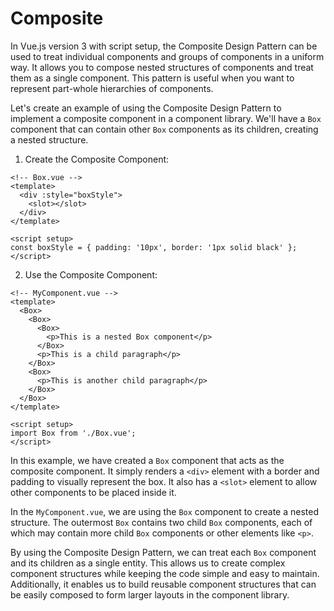 # Composite

In Vue.js version 3 with script setup, the Composite Design Pattern can be used to treat individual components and groups of components in a uniform way. It allows you to compose nested structures of components and treat them as a single component. This pattern is useful when you want to represent part-whole hierarchies of components.

Let's create an example of using the Composite Design Pattern to implement a composite component in a component library. We'll have a `Box` component that can contain other `Box` components as its children, creating a nested structure.

1. Create the Composite Component:

```vue
<!-- Box.vue -->
<template>
  <div :style="boxStyle">
    <slot></slot>
  </div>
</template>

<script setup>
const boxStyle = { padding: '10px', border: '1px solid black' };
</script>
```

2. Use the Composite Component:

```vue
<!-- MyComponent.vue -->
<template>
  <Box>
    <Box>
      <Box>
        <p>This is a nested Box component</p>
      </Box>
      <p>This is a child paragraph</p>
    </Box>
    <Box>
      <p>This is another child paragraph</p>
    </Box>
  </Box>
</template>

<script setup>
import Box from './Box.vue';
</script>
```

In this example, we have created a `Box` component that acts as the composite component. It simply renders a `<div>` element with a border and padding to visually represent the box. It also has a `<slot>` element to allow other components to be placed inside it.

In the `MyComponent.vue`, we are using the `Box` component to create a nested structure. The outermost `Box` contains two child `Box` components, each of which may contain more child `Box` components or other elements like `<p>`.

By using the Composite Design Pattern, we can treat each `Box` component and its children as a single entity. This allows us to create complex component structures while keeping the code simple and easy to maintain. Additionally, it enables us to build reusable component structures that can be easily composed to form larger layouts in the component library.